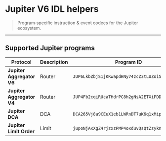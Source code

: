 # Jupiter V6 IDL helpers

> Program‑specific instruction & event codecs for the Jupiter ecosystem.

---

## Supported Jupiter programs

| Protocol | Description | Program ID |
| -------- | ----------- | ---------- |
| **Jupiter Aggregator V6** | Router | `JUP6LkbZbjS1jKKwapdHNy74zcZ3tLUZoi5QNyVTaV4` |
| **Jupiter Aggregator V4** | Router | `JUP4Fb2cqiRUcaTHdrPC8h2gNsA2ETXiPDD33WcGuJB` |
| **Jupiter DCA** | DCA | `DCA265Vj8a9CEuX1eb1LWRnDT7uK6q1xMipnNyatn23M` |
| **Jupiter Limit Order** | Limit | `jupoNjAxXgZ4rjzxzPMP4oxduvQsQtZzyknqvzYNrNu` |
